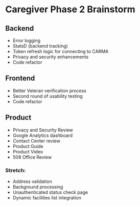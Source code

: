 # Caregiver Phase 2 Brainstorm

## Backend
- Error logging
- StatsD (backend tracking)
- Token refresh logic for connecting to CARMA
- Privacy and security enhancements
- Code refactor

## Frontend
- Better Veteran verification process
- Second round of usability testing
- Code refactor

## Product
- Privacy and Security Review
- Google Analytics dashboard
- Contact Center review
- Product Guide
- Product Video
- 508 Office Review

### Stretch:
- Address validation
- Background processing
- Unauthenticated status check page
- Dynamic facilities list integration
